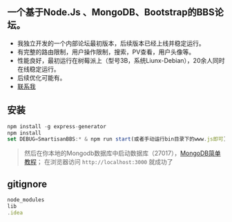 ## 一个基于Node.Js 、MongoDB、Bootstrap的BBS论坛。
+ 我独立开发的一个内部论坛最初版本，后续版本已经上线并稳定运行。
+ 有完整的路由限制，用户操作限制，搜索，PV查看，用户头像等。
+ 性能良好，最初运行在树莓派上（型号3B，系统Liunx-Debian），20余人同时在线稳定运行。
+ 后续优化可能有。
+ [联系我](https://xiaomibaobao.github.io/html/CONTACT.html)

## 安装
```javascript
npm install -g express-generator
npm install
set DEBUG=SmartisanBBS:* & npm run start(或者手动运行bin目录下的www.js即可)
```
>然后在你本地的Mongodb数据库中启动数据库（27017），[MongoDB简单教程](https://xiaomibaobao.github.io/html/Node.js/MongoDB.html)；
>在浏览器访问 `http://localhost:3000` 就成功了

## gitignore
```javascript
node_modules
lib
.idea
```

